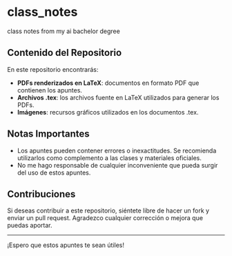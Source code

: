 # class_notes
class notes from my ai bachelor degree

## Contenido del Repositorio

En este repositorio encontrarás:

- **PDFs renderizados en LaTeX**: documentos en formato PDF que contienen los apuntes.
- **Archivos .tex**: los archivos fuente en LaTeX utilizados para generar los PDFs.
- **Imágenes**: recursos gráficos utilizados en los documentos .tex.

## Notas Importantes

- Los apuntes pueden contener errores o inexactitudes. Se recomienda utilizarlos como complemento a las clases y materiales oficiales.
- No me hago responsable de cualquier inconveniente que pueda surgir del uso de estos apuntes.

## Contribuciones

Si deseas contribuir a este repositorio, siéntete libre de hacer un fork y enviar un pull request. Agradezco cualquier corrección o mejora que puedas aportar.

---

¡Espero que estos apuntes te sean útiles!
